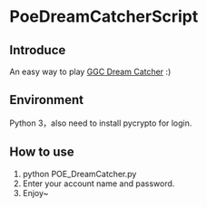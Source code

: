 # PoeDreamCatcherScript

## Introduce
An easy way to play [GGC Dream Catcher](https://dreamcatcher.poe.garena.tw/) :)

## Environment
Python 3，also need to install pycrypto for login.

## How to use
1. python POE_DreamCatcher.py
2. Enter your account name and password.
3. Enjoy~
